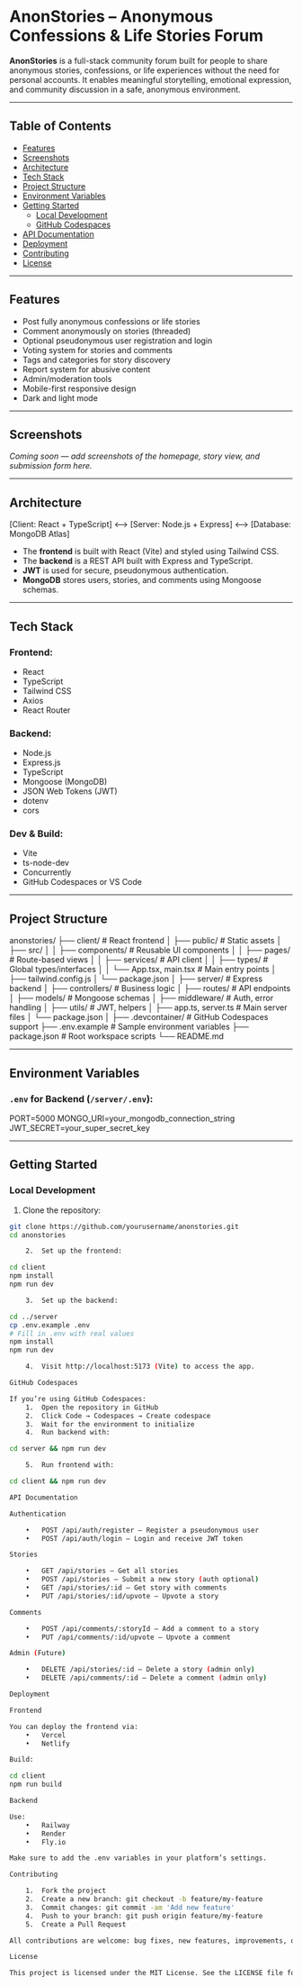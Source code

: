 # AnonStories – Anonymous Confessions & Life Stories Forum

**AnonStories** is a full-stack community forum built for people to share anonymous stories, confessions, or life experiences without the need for personal accounts. It enables meaningful storytelling, emotional expression, and community discussion in a safe, anonymous environment.

---

## Table of Contents

- [Features](#features)
- [Screenshots](#screenshots)
- [Architecture](#architecture)
- [Tech Stack](#tech-stack)
- [Project Structure](#project-structure)
- [Environment Variables](#environment-variables)
- [Getting Started](#getting-started)
  - [Local Development](#local-development)
  - [GitHub Codespaces](#github-codespaces)
- [API Documentation](#api-documentation)
- [Deployment](#deployment)
- [Contributing](#contributing)
- [License](#license)

---

## Features

- Post fully anonymous confessions or life stories
- Comment anonymously on stories (threaded)
- Optional pseudonymous user registration and login
- Voting system for stories and comments
- Tags and categories for story discovery
- Report system for abusive content
- Admin/moderation tools
- Mobile-first responsive design
- Dark and light mode

---

## Screenshots

*Coming soon — add screenshots of the homepage, story view, and submission form here.*

---

## Architecture

[Client: React + TypeScript] <–> [Server: Node.js + Express] <–> [Database: MongoDB Atlas]

- The **frontend** is built with React (Vite) and styled using Tailwind CSS.
- The **backend** is a REST API built with Express and TypeScript.
- **JWT** is used for secure, pseudonymous authentication.
- **MongoDB** stores users, stories, and comments using Mongoose schemas.

---

## Tech Stack

### Frontend:
- React
- TypeScript
- Tailwind CSS
- Axios
- React Router

### Backend:
- Node.js
- Express.js
- TypeScript
- Mongoose (MongoDB)
- JSON Web Tokens (JWT)
- dotenv
- cors

### Dev & Build:
- Vite
- ts-node-dev
- Concurrently
- GitHub Codespaces or VS Code

---

## Project Structure

anonstories/
├── client/                         # React frontend
│   ├── public/                     # Static assets
│   ├── src/
│   │   ├── components/             # Reusable UI components
│   │   ├── pages/                  # Route-based views
│   │   ├── services/               # API client
│   │   ├── types/                  # Global types/interfaces
│   │   └── App.tsx, main.tsx       # Main entry points
│   ├── tailwind.config.js
│   └── package.json
│
├── server/                         # Express backend
│   ├── controllers/                # Business logic
│   ├── routes/                     # API endpoints
│   ├── models/                     # Mongoose schemas
│   ├── middleware/                 # Auth, error handling
│   ├── utils/                      # JWT, helpers
│   ├── app.ts, server.ts           # Main server files
│   └── package.json
│
├── .devcontainer/                  # GitHub Codespaces support
├── .env.example                    # Sample environment variables
├── package.json                    # Root workspace scripts
└── README.md

---

## Environment Variables

### `.env` for Backend (`/server/.env`):

PORT=5000
MONGO_URI=your_mongodb_connection_string
JWT_SECRET=your_super_secret_key

---

## Getting Started

### Local Development

1. Clone the repository:

```bash
git clone https://github.com/yourusername/anonstories.git
cd anonstories

	2.	Set up the frontend:

cd client
npm install
npm run dev

	3.	Set up the backend:

cd ../server
cp .env.example .env
# Fill in .env with real values
npm install
npm run dev

	4.	Visit http://localhost:5173 (Vite) to access the app.

GitHub Codespaces

If you’re using GitHub Codespaces:
	1.	Open the repository in GitHub
	2.	Click Code → Codespaces → Create codespace
	3.	Wait for the environment to initialize
	4.	Run backend with:

cd server && npm run dev

	5.	Run frontend with:

cd client && npm run dev

API Documentation

Authentication

	•	POST /api/auth/register – Register a pseudonymous user
	•	POST /api/auth/login – Login and receive JWT token

Stories

	•	GET /api/stories – Get all stories
	•	POST /api/stories – Submit a new story (auth optional)
	•	GET /api/stories/:id – Get story with comments
	•	PUT /api/stories/:id/upvote – Upvote a story

Comments

	•	POST /api/comments/:storyId – Add a comment to a story
	•	PUT /api/comments/:id/upvote – Upvote a comment

Admin (Future)

	•	DELETE /api/stories/:id – Delete a story (admin only)
	•	DELETE /api/comments/:id – Delete a comment (admin only)

Deployment

Frontend

You can deploy the frontend via:
	•	Vercel
	•	Netlify

Build:

cd client
npm run build

Backend

Use:
	•	Railway
	•	Render
	•	Fly.io

Make sure to add the .env variables in your platform’s settings.

Contributing

	1.	Fork the project
	2.	Create a new branch: git checkout -b feature/my-feature
	3.	Commit changes: git commit -am 'Add new feature'
	4.	Push to your branch: git push origin feature/my-feature
	5.	Create a Pull Request

All contributions are welcome: bug fixes, new features, improvements, documentation, etc.

License

This project is licensed under the MIT License. See the LICENSE file for details.


